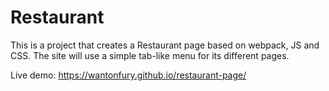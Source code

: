 # Restaurant

This is a project that creates a Restaurant page based on webpack, JS and CSS. The site will use a simple tab-like menu for its different pages.

Live demo: https://wantonfury.github.io/restaurant-page/